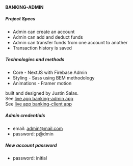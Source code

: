#### BANKING-ADMIN

##### Project Specs

- Admin can create an account
- Admin can add and deduct funds
- Admin can transfer funds from one account to another
- Transaction history is saved

##### Technologies and methods

- Core - NextJS with Firebase Admin
- Styling - Sass using BEM methodology
- Animations - Framer motion

built and designed by Justin Salas.  
See [live app banking-admin app](https://banking-admin.justinsalas.cc)  
See [live app banking-client app](https://banking-app.justinsalas.cc)

##### Admin credentials

- email: admin@mail.com
- password: p@dmin

##### New account password

- password: initial
